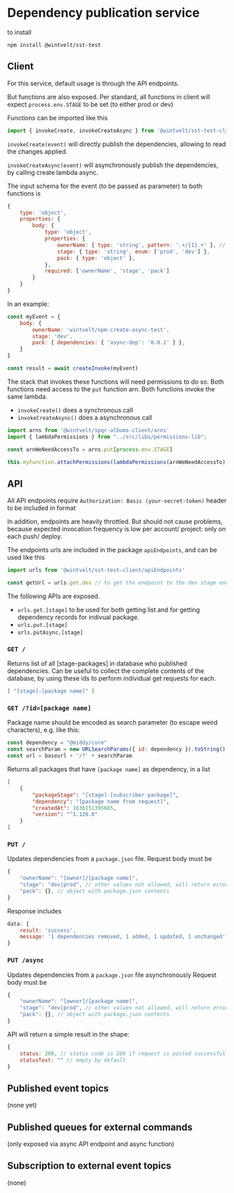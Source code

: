 # Dependency publication service

to install
```
npm install @wintvelt/sst-test
```

## Client
For this service, default usage is through the API endpoints.

But functions are also exposed.
Per standard, all functions in client will expect `process.env.STAGE` to be set (to either prod or dev)

Functions can be imported like this
```javascript
import { invokeCreate, invokeCreateAsync } from '@wintvelt/sst-test-client/functions'
```

`invokeCreate(event)` will directly publish the dependencies, allowing to read the changes applied.

`invokeCreateAsync(event)` will asynchronously publish the dependencies, by calling create lambda async.

The input schema for the event (to be passed as parameter) to both functions is
```javascript
{
    type: 'object',
    properties: {
        body: {
            type: 'object',
            properties: {
                ownerName: { type: 'string', pattern: '.+/{1}.+' }, // string with 1 slash
                stage: { type: 'string', enum: ['prod', 'dev'] },
                pack: { type: 'object' },
            },
            required: ['ownerName', 'stage', 'pack']
        }
    }
}
```

In an example:
```javascript
const myEvent = {
    body: {
        ownerName: 'wintvelt/npm-create-async-test',
        stage: 'dev',
        pack: { dependencies: { 'async-dep': '0.0.1' } },
    }
}

const result = await createInvoke(myEvent)
```

The stack that invokes these functions will need permissions to do so. 
Both functions need access to the `put` function arn. Both functions invoke the same lambda.
- `invokeCreate()` does a synchronous call
- `invokeCreateAsync()` does a asynchronous call

```javascript
import arns from '@wintvelt/spqr-albums-client/arns'
import { lambdaPermissions } from "../src/libs/permissions-lib";

const arnWeNeedAccessTo = arns.put[process.env.STAGE]

this.myFunction.attachPermissions(lambdaPermissions(arnWeNeedAccessTo))
```

## API
All API endpoints require `Authorization: Basic (your-secret-token)` header to be included in format

In addition, endpoints are heavily throttled. But should not cause problems, because expected invocation frequency is low per account/ project: only on each push/ deploy.

The endpoints urls are included in the package `apiEndpoints`, and can be used like this
```javascript
import urls from '@wintvelt/sst-test-client/apiEndpoints'

const getUrl = urls.get.dev // to get the endpoint to the dev stage endpoint for GET method
```

The following APIs are exposed.
- `urls.get.[stage]` to be used for both getting list and for getting dependency records for indivual package.
- `urls.put.[stage]`
- `urls.putAsync.[stage]`


### `GET /`
Returns list of all [stage-packages] in database who published dependencies. Can be useful to collect the complete contents of the database, by using these ids to perform individual get requests for each.
```json
[ "[stage]-[package name]" ]
```

### `GET /?id=[package name]`
Package name should be encoded as search parameter (to escape weird characters), e.g. like this:
```javascript
const dependency = "@middy/core"
const searchParam = new URLSearchParams({ id: dependency }).toString()
const url = baseurl + '/?' + searchParam
```

Returns all packages that have `[package name]` as dependency, in a list
```json
[
    { 
        "packageStage": "[stage]-[subscriber package]",
        "dependency": "[package name from request]",
        "createdAt": 1636151395685,
        "version": "^1.126.0"
    }
]
```
### `PUT /`
Updates dependencies from a `package.json` file.
Request body must be
```javascript
{ 
    "ownerName": "[owner]/[package name]",
    "stage": "dev|prod", // other values not allowed, will return error
    "pack": {}, // object with package.json contents
}
```

Response includes
```javascript
data: {
    result: 'success',
    message: '1 dependencies removed, 1 added, 1 updated, 1 unchanged'
}
```

### `PUT /async`
Updates dependencies from a `package.json` file asynchronously
Request body must be
```javascript
{ 
    "ownerName": "[owner]/[package name]",
    "stage": "dev|prod", // other values not allowed, will return error
    "pack": {}, // object with package.json contents
}
```

API will return a simple result in the shape:
```javascript
{
    status: 200, // status code is 200 if request is posted successfully
    statusText: "" // empty by default
}
```


## Published event topics
(none yet)

## Published queues for external commands
(only exposed via async API endpoint and async function)

## Subscription to external event topics
(none)